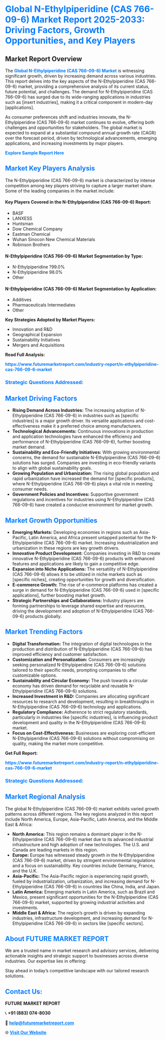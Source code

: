 <h1 style="color: #007BFF;">Global N-Ethylpiperidine (CAS 766-09-6) Market Report 2025-2033: Driving Factors, Growth Opportunities, and Key Players</h1>

<section id="overview">
<h2>Market Report Overview</h2>
<p>The <a href="https://www.futuremarketreport.com/industry-report/n-ethylpiperidine-cas-766-09-6-market" style="color: #007BFF; text-decoration: none;"><strong>Global N-Ethylpiperidine (CAS 766-09-6) Market</strong></a> is witnessing significant growth, driven by increasing demand across various industries. This report delves into the key aspects of the N-Ethylpiperidine (CAS 766-09-6) market, providing a comprehensive analysis of its current status, future potential, and challenges. The demand for N-Ethylpiperidine (CAS 766-09-6) has surged due to its wide-ranging applications in industries such as [insert industries], making it a critical component in modern-day [applications].</p>
<p>As consumer preferences shift and industries innovate, the N-Ethylpiperidine (CAS 766-09-6) market continues to evolve, offering both challenges and opportunities for stakeholders. The global market is expected to expand at a substantial compound annual growth rate (CAGR) over the forecast period, driven by technological advancements, emerging applications, and increasing investments by major players.</p>
</section>

<section id="overview">
<p><a href="https://www.futuremarketreport.com/request-sample/reportId=85352" style="color: #007BFF; text-decoration: none;"><strong>Explore Sample Report Here</strong></a></p>
</section>

<section id="key-players">
<h2 style="color: #007BFF;">Market Key Players Analysis</h2>
<p>The N-Ethylpiperidine (CAS 766-09-6) market is characterized by intense competition among key players striving to capture a larger market share. Some of the leading companies in the market include:</p>
<h4>Key Players Covered in the N-Ethylpiperidine (CAS 766-09-6) Report:</h4>
<ul><li>BASF</li><li>LANXESS</li><li>Huntsman</li><li>Dow Chemical Company</li><li>Eastman Chemical</li><li>Wuhan Sinocon New Chemical Materials</li><li>Robinson Brothers</li></ul>
<h4>N-Ethylpiperidine (CAS 766-09-6) Market Segmentation by Type:</h4>
<ul><li>N-Ethylpiperidine ?99.0%</li><li>N-Ethylpiperidine 98.0%</li><li>Other</li></ul>

<h4>N-Ethylpiperidine (CAS 766-09-6) Market Segmentation by Application:</h4>
<ul><li>Additives</li><li>Pharmaceuticals Intermediates</li><li>Other</li></ul>
<p><strong>Key Strategies Adopted by Market Players:</strong></p>
<ul>
<li>Innovation and R&D</li>
<li>Geographical Expansion</li>
<li>Sustainability Initiatives</li>
<li>Mergers and Acquisitions</li>
</ul>
</section>

<section>
<p><strong>Read Full Analysis: </strong></p><a href="https://www.futuremarketreport.com/industry-report/n-ethylpiperidine-cas-766-09-6-market" style="color: #007BFF; text-decoration: none;"><strong>https://www.futuremarketreport.com/industry-report/n-ethylpiperidine-cas-766-09-6-market</strong></a>
<h3 style="color: #007BFF;">Strategic Questions Addressed:</h3>
</section>

<section id="driving-factors">
<h2 style="color: #007BFF;">Market Driving Factors</h2>
<ul>
<li><strong>Rising Demand Across Industries:</strong> The increasing adoption of N-Ethylpiperidine (CAS 766-09-6) in industries such as [specific industries] is a major growth driver. Its versatile applications and cost-effectiveness make it a preferred choice among manufacturers.</li>
<li><strong>Technological Advancements:</strong> Continuous innovations in production and application technologies have enhanced the efficiency and performance of N-Ethylpiperidine (CAS 766-09-6), further boosting market demand.</li>
<li><strong>Sustainability and Eco-Friendly Initiatives:</strong> With growing environmental concerns, the demand for sustainable N-Ethylpiperidine (CAS 766-09-6) solutions has surged. Companies are investing in eco-friendly variants to align with global sustainability goals.</li>
<li><strong>Growing Population and Urbanization:</strong> The rising global population and rapid urbanization have increased the demand for [specific products], where N-Ethylpiperidine (CAS 766-09-6) plays a vital role in meeting consumer needs.</li>
<li><strong>Government Policies and Incentives:</strong> Supportive government regulations and incentives for industries using N-Ethylpiperidine (CAS 766-09-6) have created a conducive environment for market growth.</li>
</ul>
</section>

<section id="growth-opportunities">
<h2 style="color: #007BFF;">Market Growth Opportunities</h2>
<ul>
<li><strong>Emerging Markets:</strong> Developing economies in regions such as Asia-Pacific, Latin America, and Africa present untapped potential for the N-Ethylpiperidine (CAS 766-09-6) market. Increasing industrialization and urbanization in these regions are key growth drivers.</li>
<li><strong>Innovative Product Development:</strong> Companies investing in R&D to create innovative N-Ethylpiperidine (CAS 766-09-6) products with enhanced features and applications are likely to gain a competitive edge.</li>
<li><strong>Expansion into Niche Applications:</strong> The versatility of N-Ethylpiperidine (CAS 766-09-6) allows it to be utilized in niche markets such as [specific niches], creating opportunities for growth and diversification.</li>
<li><strong>E-commerce Growth:</strong> The rise of e-commerce platforms has created a surge in demand for N-Ethylpiperidine (CAS 766-09-6) used in [specific applications], further boosting market growth.</li>
<li><strong>Strategic Partnerships and Collaborations:</strong> Industry players are forming partnerships to leverage shared expertise and resources, driving the development and adoption of N-Ethylpiperidine (CAS 766-09-6) products globally.</li>
</ul>
</section>

<section id="trending-factors">
<h2 style="color: #007BFF;">Market Trending Factors</h2>
<ul>
<li><strong>Digital Transformation:</strong> The integration of digital technologies in the production and distribution of N-Ethylpiperidine (CAS 766-09-6) has improved efficiency and customer satisfaction.</li>
<li><strong>Customization and Personalization:</strong> Consumers are increasingly seeking personalized N-Ethylpiperidine (CAS 766-09-6) solutions tailored to their specific needs, prompting companies to offer customizable options.</li>
<li><strong>Sustainability and Circular Economy:</strong> The push towards a circular economy has driven demand for recyclable and reusable N-Ethylpiperidine (CAS 766-09-6) solutions.</li>
<li><strong>Increased Investment in R&D:</strong> Companies are allocating significant resources to research and development, resulting in breakthroughs in N-Ethylpiperidine (CAS 766-09-6) technology and applications.</li>
<li><strong>Regulatory Compliance:</strong> Adherence to strict regulatory standards, particularly in industries like [specific industries], is influencing product development and quality in the N-Ethylpiperidine (CAS 766-09-6) market.</li>
<li><strong>Focus on Cost-Effectiveness:</strong> Businesses are exploring cost-efficient N-Ethylpiperidine (CAS 766-09-6) solutions without compromising on quality, making the market more competitive.</li>
</ul>
</section>

<section>
<p><strong>Get Full Report: </strong></p><a href="https://www.futuremarketreport.com/industry-report/n-ethylpiperidine-cas-766-09-6-market" style="color: #007BFF; text-decoration: none;"><strong>https://www.futuremarketreport.com/industry-report/n-ethylpiperidine-cas-766-09-6-market</strong></a>
<h3 style="color: #007BFF;">Strategic Questions Addressed:</h3>
</section>


<section id="regional-analysis">
<h2 style="color: #007BFF;">Market Regional Analysis</h2>
<p>The global N-Ethylpiperidine (CAS 766-09-6) market exhibits varied growth patterns across different regions. The key regions analyzed in this report include North America, Europe, Asia-Pacific, Latin America, and the Middle East & Africa:</p>
<ul>
<li><strong>North America:</strong> This region remains a dominant player in the N-Ethylpiperidine (CAS 766-09-6) market due to its advanced industrial infrastructure and high adoption of new technologies. The U.S. and Canada are leading markets in this region.</li>
<li><strong>Europe:</strong> Europe has witnessed steady growth in the N-Ethylpiperidine (CAS 766-09-6) market, driven by stringent environmental regulations and a focus on sustainability. Key countries include Germany, France, and the U.K.</li>
<li><strong>Asia-Pacific:</strong> The Asia-Pacific region is experiencing rapid growth, fueled by industrialization, urbanization, and increasing demand for N-Ethylpiperidine (CAS 766-09-6) in countries like China, India, and Japan.</li>
<li><strong>Latin America:</strong> Emerging markets in Latin America, such as Brazil and Mexico, present significant opportunities for the N-Ethylpiperidine (CAS 766-09-6) market, supported by growing industrial activities and investments.</li>
<li><strong>Middle East & Africa:</strong> The region’s growth is driven by expanding industries, infrastructure development, and increasing demand for N-Ethylpiperidine (CAS 766-09-6) in sectors like [specific sectors].</li>
</ul>
</section>

<footer>
<h2 style="color: #007BFF;">About FUTURE MARKET REPORT</h2>
<p>We are a trusted name in market research and advisory services, delivering actionable insights and strategic support to businesses across diverse industries. Our expertise lies in offering:</p>

<p>Stay ahead in today’s competitive landscape with our tailored research solutions.</p>

<h2 style="color: #007BFF;">Contact Us:</h2>
<p><strong>FUTURE MARKET REPORT</strong></p>
<p>📞 <strong>+91 (883) 074-8030</strong></p>
<p>📧 <strong><a href="mailto:help@futuremarketreport.com" style="color: #007BFF;">help@futuremarketreport.com</a></strong></p>
<p>🌐 <strong><a href="https://www.futuremarketreport.com/" style="color: #007BFF;">Visit Our Website</a></strong></p>
</footer>
